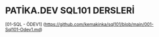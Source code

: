 # PATİKA.DEV SQL101 DERSLERİ
[01-SQL - ÖDEV1] (https://github.com/kemakinka/sql101/blob/main/001-Sql101-Odev1.md)
